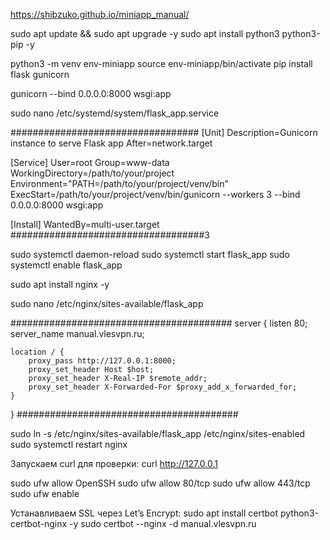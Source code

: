 https://shibzuko.github.io/miniapp_manual/


sudo apt update && sudo apt upgrade -y
sudo apt install python3 python3-pip -y


python3 -m venv env-miniapp
source env-miniapp/bin/activate
pip install flask gunicorn

gunicorn --bind 0.0.0.0:8000 wsgi:app

sudo nano /etc/systemd/system/flask_app.service

##################################
[Unit]
Description=Gunicorn instance to serve Flask app
After=network.target

[Service]
User=root
Group=www-data
WorkingDirectory=/path/to/your/project
Environment="PATH=/path/to/your/project/venv/bin"
ExecStart=/path/to/your/project/venv/bin/gunicorn --workers 3 --bind 0.0.0.0:8000 wsgi:app

[Install]
WantedBy=multi-user.target
###################################3



sudo systemctl daemon-reload
sudo systemctl start flask_app
sudo systemctl enable flask_app


sudo apt install nginx -y


sudo nano /etc/nginx/sites-available/flask_app


########################################
server {
    listen 80;
    server_name manual.vlesvpn.ru;

    location / {
        proxy_pass http://127.0.0.1:8000;
        proxy_set_header Host $host;
        proxy_set_header X-Real-IP $remote_addr;
        proxy_set_header X-Forwarded-For $proxy_add_x_forwarded_for;
    }
}
########################################


sudo ln -s /etc/nginx/sites-available/flask_app /etc/nginx/sites-enabled
sudo systemctl restart nginx

Запускаем curl для проверки:
curl http://127.0.0.1


sudo ufw allow OpenSSH
sudo ufw allow 80/tcp
sudo ufw allow 443/tcp
sudo ufw enable


Устанавливаем SSL через Let’s Encrypt:
sudo apt install certbot python3-certbot-nginx -y
sudo certbot --nginx -d manual.vlesvpn.ru





